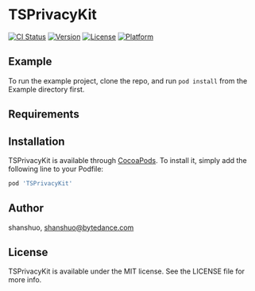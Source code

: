 # TSPrivacyKit

[![CI Status](https://img.shields.io/travis/shanshuo/TSPrivacyKit.svg?style=flat)](https://travis-ci.org/shanshuo/TSPrivacyKit)
[![Version](https://img.shields.io/cocoapods/v/TSPrivacyKit.svg?style=flat)](https://cocoapods.org/pods/TSPrivacyKit)
[![License](https://img.shields.io/cocoapods/l/TSPrivacyKit.svg?style=flat)](https://cocoapods.org/pods/TSPrivacyKit)
[![Platform](https://img.shields.io/cocoapods/p/TSPrivacyKit.svg?style=flat)](https://cocoapods.org/pods/TSPrivacyKit)

## Example

To run the example project, clone the repo, and run `pod install` from the Example directory first.

## Requirements

## Installation

TSPrivacyKit is available through [CocoaPods](https://cocoapods.org). To install
it, simply add the following line to your Podfile:

```ruby
pod 'TSPrivacyKit'
```

## Author

shanshuo, shanshuo@bytedance.com

## License

TSPrivacyKit is available under the MIT license. See the LICENSE file for more info.
